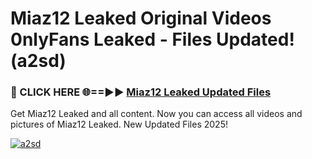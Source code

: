 # Miaz12 Leaked Original Videos 0nlyFans Leaked - Files Updated! (a2sd)

<h3>🔴 CLICK HERE 🌐==►► <a href="https://tinyurl.com/ehrbuxhb" rel="nofollow">Miaz12 Leaked Updated Files</a></h3>

Get Miaz12 Leaked and all content. Now you can access all videos and pictures of Miaz12 Leaked. New Updated Files 2025!

[![a2sd](https://i.imgur.com/lVYEuWS.gif)](https://tinyurl.com/ehrbuxhb)
